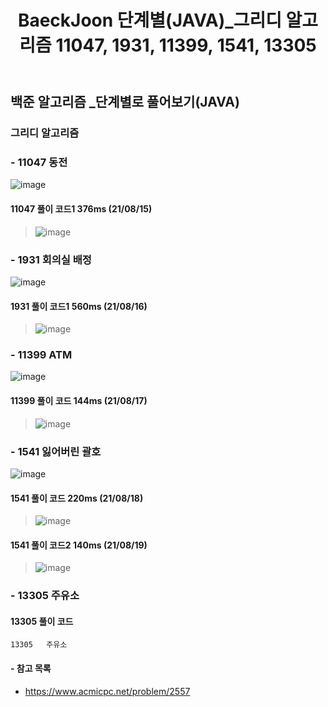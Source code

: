 ﻿---
layout: single
title: "BaeckJoon 단계별(JAVA)_그리디 알고리즘 11047, 1931, 11399, 1541, 13305"
read_time: true
categories: 
 - BaeckJoon 
tags: 
 - Algorithm
 - BaeckJoon 
last_modified_at: '2021-08-14 19:35:00 +0800'
toc: true
toc_sticky: true
toc_label: 목차
---
## 백준 알고리즘 _단계별로 풀어보기(JAVA)
### 그리디 알고리즘
### - 11047 동전
![image](https://user-images.githubusercontent.com/66898243/129481631-ba3f6e2b-c9d7-46a3-ae85-5efc0afb175e.png)

#### 11047 풀이 코드1 376ms (21/08/15)
>  ![image](https://user-images.githubusercontent.com/66898243/129481891-63d4aa9a-b4b3-4fa4-925c-b9ffcc374409.png)

### - 1931 회의실 배정
![image](https://user-images.githubusercontent.com/66898243/129582416-5f5ba442-734c-4452-81dd-a990abee40af.png)

#### 1931 풀이 코드1 560ms (21/08/16)
>  ![image](https://user-images.githubusercontent.com/66898243/129583819-6e267806-4ade-40a8-a06b-e49f15d56e1c.png)


### - 11399 ATM
![image](https://user-images.githubusercontent.com/66898243/129727399-b362a6d2-c89e-45a9-a5cc-1e154cc96b65.png)

#### 11399 풀이 코드 144ms (21/08/17)
>  ![image](https://user-images.githubusercontent.com/66898243/129727792-65820d29-830e-4b1f-a225-a3e5ba3ccc22.png)


### - 1541 잃어버린 괄호
![image](https://user-images.githubusercontent.com/66898243/129915547-e83b6609-7c69-4baa-b906-814c58c88546.png)

#### 1541 풀이 코드 220ms (21/08/18)
>  ![image](https://user-images.githubusercontent.com/66898243/129918392-fc71bf99-2321-4532-a840-a8170796f7df.png)


#### 1541 풀이 코드2 140ms (21/08/19)
>  ![image](https://user-images.githubusercontent.com/66898243/130077549-eec6cf98-38f0-4e6a-85da-e6e66281527a.png)

### - 13305 주유소

#### 13305 풀이 코드
>


	13305	주유소
#### - 참고 목록
- https://www.acmicpc.net/problem/2557
